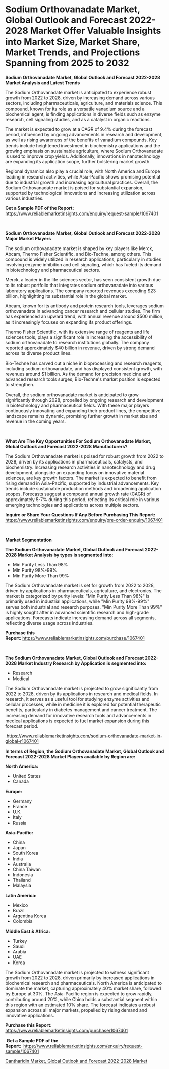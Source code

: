 <p><h1>Sodium Orthovanadate Market, Global Outlook and Forecast 2022-2028 Market Offer Valuable Insights into Market Size, Market Share, Market Trends, and Projections Spanning from 2025 to 2032</h1></p><p><strong>Sodium Orthovanadate Market, Global Outlook and Forecast 2022-2028 Market Analysis and Latest Trends</strong></p>
<p><p>The Sodium Orthovanadate market is anticipated to experience robust growth from 2022 to 2028, driven by increasing demand across various sectors, including pharmaceuticals, agriculture, and materials science. This compound, known for its role as a versatile vanadium source and a biochemical agent, is finding applications in diverse fields such as enzyme research, cell signaling studies, and as a catalyst in organic reactions.</p><p>The market is expected to grow at a CAGR of 9.4% during the forecast period, influenced by ongoing advancements in research and development, as well as rising awareness of the benefits of vanadium compounds. Key trends include heightened investment in biochemistry applications and the growing emphasis on sustainable agriculture, where Sodium Orthovanadate is used to improve crop yields. Additionally, innovations in nanotechnology are expanding its application scope, further bolstering market growth.</p><p>Regional dynamics also play a crucial role, with North America and Europe leading in research activities, while Asia-Pacific shows promising potential due to industrial growth and increasing agricultural practices. Overall, the Sodium Orthovanadate market is poised for substantial expansion, supported by technological innovations and increasing utilization across various industries.</p></p>
<p><strong>Get a Sample PDF of the Report:&nbsp;</strong> <a href="https://www.reliablemarketinsights.com/enquiry/request-sample/1067401?utm_campaign=2109&utm_medium=2&utm_source=Github&utm_content=ia&utm_term=21032025&utm_id=sodium-orthovanadate-market-global-outlook-and-forecast-2022-2028">https://www.reliablemarketinsights.com/enquiry/request-sample/1067401</a></p>
<p>&nbsp;</p>
<p><strong>Sodium Orthovanadate Market, Global Outlook and Forecast 2022-2028 Major Market Players</strong></p>
<p><p>The sodium orthovanadate market is shaped by key players like Merck, Abcam, Thermo Fisher Scientific, and Bio-Techne, among others. This compound is widely utilized in research applications, particularly in studies involving enzyme inhibition and cell signaling, which has fueled its demand in biotechnology and pharmaceutical sectors.</p><p>Merck, a leader in the life sciences sector, has seen consistent growth due to its robust portfolio that integrates sodium orthovanadate into various laboratory applications. The company reported revenues exceeding $23 billion, highlighting its substantial role in the global market.</p><p>Abcam, known for its antibody and protein research tools, leverages sodium orthovanadate in advancing cancer research and cellular studies. The firm has experienced an upward trend, with annual revenue around $500 million, as it increasingly focuses on expanding its product offerings.</p><p>Thermo Fisher Scientific, with its extensive range of reagents and life sciences tools, plays a significant role in increasing the accessibility of sodium orthovanadate to research institutions globally. The company reported approximately $40 billion in revenue, driven by strong demand across its diverse product lines.</p><p>Bio-Techne has carved out a niche in bioprocessing and research reagents, including sodium orthovanadate, and has displayed consistent growth, with revenues around $1 billion. As the demand for precision medicine and advanced research tools surges, Bio-Techne's market position is expected to strengthen.</p><p>Overall, the sodium orthovanadate market is anticipated to grow significantly through 2028, propelled by ongoing research and development in biotechnology and pharmaceutical fields. With these major players continuously innovating and expanding their product lines, the competitive landscape remains dynamic, promising further growth in market size and revenue in the coming years.</p></p>
<p>&nbsp;</p>
<p><strong>What Are The Key Opportunities For Sodium Orthovanadate Market, Global Outlook and Forecast 2022-2028 Manufacturers?</strong></p>
<p><p>The Sodium Orthovanadate market is poised for robust growth from 2022 to 2028, driven by its applications in pharmaceuticals, catalysts, and biochemistry. Increasing research activities in nanotechnology and drug development, alongside an expanding focus on innovative material sciences, are key growth factors. The market is expected to benefit from rising demand in Asia-Pacific, supported by industrial advancements. Key trends include sustainable production methods and broadening application scopes. Forecasts suggest a compound annual growth rate (CAGR) of approximately 5-7% during this period, reflecting its critical role in various emerging technologies and applications across multiple sectors.</p></p>
<p><strong>Inquire or Share Your Questions If Any Before Purchasing This Report:</strong> <a href="https://www.reliablemarketinsights.com/enquiry/pre-order-enquiry/1067401?utm_campaign=2109&utm_medium=2&utm_source=Github&utm_content=ia&utm_term=21032025&utm_id=sodium-orthovanadate-market-global-outlook-and-forecast-2022-2028">https://www.reliablemarketinsights.com/enquiry/pre-order-enquiry/1067401</a></p>
<p>&nbsp;</p>
<p><strong>Market Segmentation</strong></p>
<p><strong>The Sodium Orthovanadate Market, Global Outlook and Forecast 2022-2028 Market Analysis by types is segmented into:</strong></p>
<p><ul><li>Min Purity Less Than 98%</li><li>Min Purity 98%-99%</li><li>Min Purity More Than 99%</li></ul></p>
<p><p>The Sodium Orthovanadate market is set for growth from 2022 to 2028, driven by applications in pharmaceuticals, agriculture, and electronics. The market is categorized by purity levels: "Min Purity Less Than 98%" is primarily used in industrial applications, while "Min Purity 98%-99%" serves both industrial and research purposes. "Min Purity More Than 99%" is highly sought after in advanced scientific research and high-grade applications. Forecasts indicate increasing demand across all segments, reflecting diverse usage across industries.</p></p>
<p><strong>Purchase this Report:&nbsp;</strong><a href="https://www.reliablemarketinsights.com/purchase/1067401?utm_campaign=2109&utm_medium=2&utm_source=Github&utm_content=ia&utm_term=21032025&utm_id=sodium-orthovanadate-market-global-outlook-and-forecast-2022-2028">https://www.reliablemarketinsights.com/purchase/1067401</a></p>
<p>&nbsp;</p>
<p><strong>The Sodium Orthovanadate Market, Global Outlook and Forecast 2022-2028 Market Industry Research by Application is segmented into:</strong></p>
<p><ul><li>Research</li><li>Medical</li></ul></p>
<p><p>The Sodium Orthovanadate market is projected to grow significantly from 2022 to 2028, driven by its applications in research and medical fields. In research, it serves as a useful tool for studying enzyme activities and cellular processes, while in medicine it is explored for potential therapeutic benefits, particularly in diabetes management and cancer treatment. The increasing demand for innovative research tools and advancements in medical applications is expected to fuel market expansion during this forecast period.</p></p>
<p><a href="https://www.reliablemarketinsights.com/sodium-orthovanadate-market-in-global-r1067401?utm_campaign=2109&utm_medium=2&utm_source=Github&utm_content=ia&utm_term=21032025&utm_id=sodium-orthovanadate-market-global-outlook-and-forecast-2022-2028">&nbsp;https://www.reliablemarketinsights.com/sodium-orthovanadate-market-in-global-r1067401</a></p>
<p><strong>In terms of Region, the Sodium Orthovanadate Market, Global Outlook and Forecast 2022-2028 Market Players available by Region are:</strong></p>
<p>
    <p> <strong> North America: </strong>
        <ul>
            <li>United States</li>
            <li>Canada</li>
        </ul>
        </p> 
    <p> <strong> Europe: </strong>
        <ul>
            <li>Germany</li>
            <li>France</li>
            <li>U.K.</li>
            <li>Italy</li>
            <li>Russia</li>
        </ul>
        </p> 
    <p> <strong> Asia-Pacific: </strong>
        <ul>
            <li>China</li>
            <li>Japan</li>
            <li>South Korea</li>
            <li>India</li>
            <li>Australia</li>
            <li>China Taiwan</li>
            <li>Indonesia</li>
            <li>Thailand</li>
            <li>Malaysia</li>
        </ul>
        </p> 
    <p> <strong> Latin America: </strong>
        <ul>
            <li>Mexico</li>
            <li>Brazil</li>
            <li>Argentina Korea</li>
            <li>Colombia</li>
        </ul>
        </p> 
    <p> <strong> Middle East & Africa: </strong>
        <ul>
            <li>Turkey</li>
            <li>Saudi</li>
            <li>Arabia</li>
            <li>UAE</li>
            <li>Korea</li>
        </ul>
    </p>
    </p>
<p><p>The Sodium Orthovanadate market is projected to witness significant growth from 2022 to 2028, driven primarily by increased applications in biochemical research and pharmaceuticals. North America is anticipated to dominate the market, capturing approximately 40% market share, followed by Europe at 30%. The Asia-Pacific region is expected to grow rapidly, contributing around 20%, while China holds a substantial segment within this region with an estimated 10% share. The forecast indicates a robust expansion across all major markets, propelled by rising demand and innovative applications.</p></p>
<p><strong>Purchase this Report: </strong><a href="https://www.reliablemarketinsights.com/purchase/1067401?utm_campaign=2109&utm_medium=2&utm_source=Github&utm_content=ia&utm_term=21032025&utm_id=sodium-orthovanadate-market-global-outlook-and-forecast-2022-2028">https://www.reliablemarketinsights.com/purchase/1067401</a></p>
<p>&nbsp;<strong>Get a Sample PDF of the Report:&nbsp;&nbsp;</strong><a href="https://www.reliablemarketinsights.com/enquiry/request-sample/1067401?utm_campaign=2109&utm_medium=2&utm_source=Github&utm_content=ia&utm_term=21032025&utm_id=sodium-orthovanadate-market-global-outlook-and-forecast-2022-2028">https://www.reliablemarketinsights.com/enquiry/request-sample/1067401</a></p>
<p><strong></strong></p>
<p><p><a href="https://github.com/MonroeBullock54/Market-Research-Report-List-2/blob/main/cantharidin-market-global-outlook-and-forecast-2022-2028-market.md?utm_campaign=2109&utm_medium=2&utm_source=Github&utm_content=ia&utm_term=21032025&utm_id=sodium-orthovanadate-market-global-outlook-and-forecast-2022-2028">Cantharidin Market, Global Outlook and Forecast 2022-2028 Market</a></p></p>